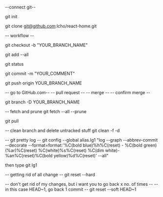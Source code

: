 
--connect git--

git init

git clone git@github.com:lcho/react-home.git



-- workflow --

git checkout -b "YOUR_BRANCH_NAME"

git add --all

git status

git commit -m "YOUR_COMMENT"

git push origin YOUR_BRANCH_NAME


-- go to GitHub.com--
-- pull request --
-- merge --
-- confirm merge --

git branch -D YOUR_BRANCH_NAME

-- fetch and prune
git fetch --all --prune

git pull

-- clean branch and delete untracked stuff
git clean -f -d

-- git pretty log --
git config --global alias.lg1 "log --graph --abbrev-commit --decorate --format=format:'%C(bold blue)%h%C(reset) - %C(bold green)(%ar)%C(reset) %C(white)%s%C(reset) %C(dim white)- %an%C(reset)%C(bold yellow)%d%C(reset)' --all"

then type git lg1

-- getting rid of all change --
git reset --hard 

-- don't get rid of my changes, but i want you to go back x no. of times --
-- in this case HEAD~1, go back 1 commit --
git reset --soft HEAD~1


